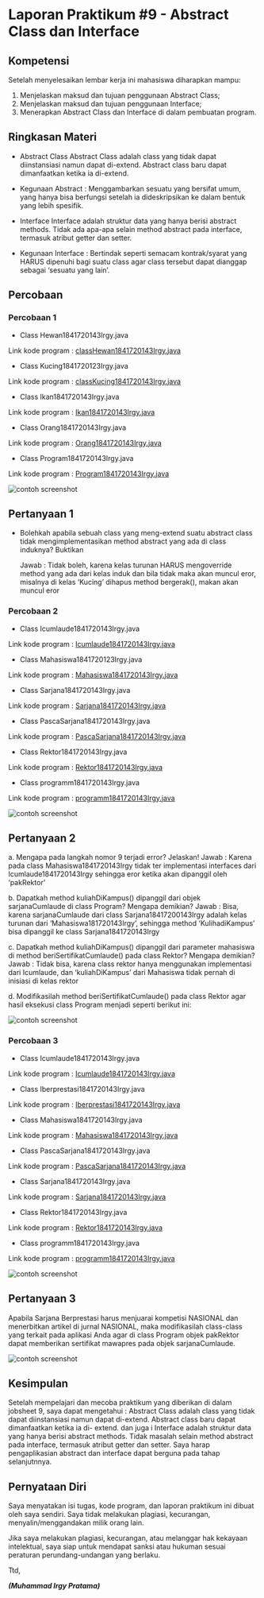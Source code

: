 # Laporan Praktikum #9 - Abstract Class dan Interface

## Kompetensi

Setelah menyelesaikan lembar kerja ini mahasiswa diharapkan mampu: 

1. Menjelaskan maksud dan tujuan penggunaan Abstract Class; 
2. Menjelaskan maksud dan tujuan penggunaan Interface; 
3. Menerapkan Abstract Class dan Interface di dalam pembuatan program. 

## Ringkasan Materi

- Abstract Class Abstract Class adalah class yang tidak dapat diinstansiasi namun dapat di-extend. 
  Abstract class baru dapat dimanfaatkan ketika ia di-extend. 

- Kegunaan Abstract : Menggambarkan sesuatu yang bersifat umum, yang hanya bisa berfungsi setelah ia dideskripsikan ke dalam bentuk yang lebih spesifik. 

- Interface Interface adalah struktur data yang hanya berisi abstract methods. Tidak ada apa-apa selain method abstract pada interface, 
  termasuk atribut getter dan setter. 

- Kegunaan Interface : Bertindak seperti semacam kontrak/syarat yang HARUS dipenuhi bagi suatu class agar class tersebut dapat dianggap sebagai ‘sesuatu yang lain’. 


## Percobaan

### Percobaan 1

- Class Hewan1841720143Irgy.java

Link kode program : [classHewan1841720143Irgy.java](../../src/9_Abstract_Class_dan_Interface/abstractclass/ClassHewan1841720143Irgy.java)

- Class Kucing1841720123Irgy.java

Link kode program : [classKucing1841720143Irgy.java](../../src/9_Abstract_Class_dan_Interface/abstractclass/classKucing1841720143Irgy.java)

- Class Ikan1841720143Irgy.java

Link kode program : [Ikan1841720143Irgy.java](../../src/9_Abstract_Class_dan_Interface/abstractclass/Ikan1841720143Irgy.java)

- Class Orang1841720143Irgy.java

Link kode program : [Orang1841720143Irgy.java](../../src/9_Abstract_Class_dan_Interface/abstractclass/Orang1841720143Irgy.java)

- Class Program1841720143Irgy.java

Link kode program : [Program1841720143Irgy.java](../../src/9_Abstract_Class_dan_Interface/abstractclass/Program1841720143Irgy.java)

![contoh screenshot](img/pcb1.png)

## Pertanyaan 1

- Bolehkah apabila sebuah class yang meng-extend suatu abstract class tidak 
  mengimplementasikan method abstract yang ada di class induknya? Buktikan

  Jawab : Tidak boleh, karena kelas turunan HARUS mengoverride method yang ada dari kelas induk dan bila tidak maka akan muncul eror, 
          misalnya di kelas ‘Kucing’ dihapus method bergerak(), makan akan muncul eror

### Percobaan 2

- Class Icumlaude1841720143Irgy.java

Link kode program : [Icumlaude1841720143Irgy.java](../../src/9_Abstract_Class_dan_Interface/abstractclass/Icumlaude1841720143Irgy.java)

- Class Mahasiswa1841720123Irgy.java

Link kode program : [Mahasiswa1841720143Irgy.java](../../src9_Abstract_Class_dan_Interface/abstractclass/Mahasiswa1841720143Irgy.java)

- Class Sarjana1841720143Irgy.java

Link kode program : [Sarjana1841720143Irgy.java](../../src/9_Abstract_Class_dan_Interface/abstractclass/Sarjana1841720143Irgy.java)

- Class PascaSarjana1841720143Irgy.java

Link kode program : [PascaSarjana1841720143Irgy.java](../../src/9_Abstract_Class_dan_Interface/abstractclass/PascaSarjana1841720143Irgy.java)

- Class Rektor1841720143Irgy.java

Link kode program : [Rektor1841720143Irgy.java](../../src/9_Abstract_Class_dan_Interface/abstractclass/Rektor1841720143Irgy.java)

- Class programm1841720143Irgy.java

Link kode program : [programm1841720143Irgy.java](../../src/9_Abstract_Class_dan_Interface/abstractclass/programm1841720143Irgy.java)

![contoh screenshot](img/pcb2.png)

## Pertanyaan 2

a. Mengapa pada langkah nomor 9 terjadi error? Jelaskan! 
   Jawab : Karena pada class Mahasiswa1841720143Irgy tidak ter implementasi interfaces dari Icumlaude1841720143Irgy sehingga eror ketika akan dipanggil oleh ‘pakRektor’ 

b. Dapatkah method kuliahDiKampus() dipanggil dari objek sarjanaCumlaude di class Program? Mengapa demikian?
   Jawab : Bisa, karena sarjanaCumlaude dari class Sarjana18417200143Irgy adalah kelas turunan dari ‘Mahasiswa181720143Irgy’, sehingga method ‘KulihadiKampus’ bisa               dipanggil ke class Sarjana1841720143Irgy

c. Dapatkah method kuliahDiKampus() dipanggil dari parameter mahasiswa di method beriSertifikatCumlaude() pada class Rektor? Mengapa demikian?
   Jawab : Tidak bisa, karena class rektor hanya menggunakan implementasi dari Icumlaude, dan ‘kuliahDiKampus’ dari Mahasiswa tidak pernah di inisiasi di kelas rektor 

d. Modifikasilah method beriSertifikatCumlaude() pada class Rektor agar hasil eksekusi class Program menjadi seperti berikut ini: 

![contoh screenshot](img/pertanyaan2.png)

### Percobaan 3

- Class Icumlaude1841720143Irgy.java

Link kode program : [Icumlaude1841720143Irgy.java](../../src/9_Abstract_Class_dan_Interface/abstractclass/Icumlaude1841720143Irgy.java)

- Class Iberprestasi1841720143Irgy.java

Link kode program : [Iberprestasi1841720143Irgy.java](../../src/9_Abstract_Class_dan_Interface/abstractclass/Iberprestasi1841720143Irgy.java)

- Class Mahasiswa1841720143Irgy.java

Link kode program : [Mahasiswa1841720143Irgy.java](../../src/9_Abstract_Class_dan_Interface/abstractclass/Mahasiswa1841720143Irgy.java)

- Class PascaSarjana1841720143Irgy.java

Link kode program : [PascaSarjana1841720143Irgy.java](../../src/9_Abstract_Class_dan_Interface/abstractclass/PascaSarjana1841720143Irgy.java)

- Class Sarjana1841720143Irgy.java

Link kode program : [Sarjana1841720143Irgy.java](../../src/9_Abstract_Class_dan_Interface/abstractclass/Sarjana1841720143Irgy.java)

- Class Rektor1841720143Irgy.java

Link kode program : [Rektor1841720143Irgy.java](../../src/9_Abstract_Class_dan_Interface/abstractclass/Rektor1841720143Irgy.java)

- Class programm1841720143Irgy.java

Link kode program : [programm1841720143Irgy.java](../../src/9_Abstract_Class_dan_Interface/abstractclass/programm1841720143Irgy.java)

![contoh screenshot](img/pcb3.png)

## Pertanyaan 3

Apabila Sarjana Berprestasi harus menjuarai kompetisi NASIONAL dan menerbitkan artikel di jurnal NASIONAL, 
maka modifikasilah class-class yang terkait pada aplikasi Anda agar di class Program objek pakRektor dapat 
memberikan sertifikat mawapres pada objek sarjanaCumlaude. 

![contoh screenshot](img/pertanyaan3.png)

  
## Kesimpulan

Setelah mempelajari dan mecoba praktikum yang diberikan di dalam jobsheet 9, saya dapat mengetahui : 
Abstract Class adalah class yang tidak dapat diinstansiasi namun dapat di-extend. Abstract class baru dapat dimanfaatkan ketika ia di-      extend. dan juga i Interface adalah struktur data yang hanya berisi abstract methods. Tidak masalah selain method abstract pada interface, termasuk atribut getter dan setter.  Saya harap pengaplikasian abstract dan interface dapat berguna pada tahap selanjutnnya.


## Pernyataan Diri

Saya menyatakan isi tugas, kode program, dan laporan praktikum ini dibuat oleh saya sendiri. Saya tidak melakukan plagiasi, kecurangan, menyalin/menggandakan milik orang lain.

Jika saya melakukan plagiasi, kecurangan, atau melanggar hak kekayaan intelektual, saya siap untuk mendapat sanksi atau hukuman sesuai peraturan perundang-undangan yang berlaku.

Ttd,

***(Muhammad Irgy Pratama)***
